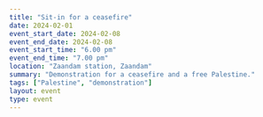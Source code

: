 ```yaml
---
title: "Sit-in for a ceasefire"
date: 2024-02-01
event_start_date: 2024-02-08
event_end_date: 2024-02-08
event_start_time: "6.00 pm"
event_end_time: "7.00 pm"
location: "Zaandam station, Zaandam"
summary: "Demonstration for a ceasefire and a free Palestine."
tags: ["Palestine", "demonstration"]
layout: event
type: event
---
```

